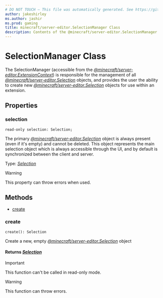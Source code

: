 ```yaml
---
# DO NOT TOUCH — This file was automatically generated. See https://github.com/mojang/minecraftapidocsgenerator to modify descriptions, examples, etc.
author: jakeshirley
ms.author: jashir
ms.prod: gaming
title: minecraft/server-editor.SelectionManager Class
description: Contents of the @minecraft/server-editor.SelectionManager class.
---
```

# SelectionManager Class

The SelectionManager (accessible from the [*@minecraft/server-editor.ExtensionContext*](../../minecraft/server-editor/ExtensionContext.md)) is responsible for the management of all [*@minecraft/server-editor.Selection*](../../minecraft/server-editor/Selection.md) objects, and provides the user the ability to create new [*@minecraft/server-editor.Selection*](../../minecraft/server-editor/Selection.md) objects for use within an extension.

## Properties

### **selection**
`read-only selection: Selection;`

The primary [*@minecraft/server-editor.Selection*](../../minecraft/server-editor/Selection.md) object is always present (even if it's empty) and cannot be deleted.  This object represents the main selection object which is always accessible through the UI, and by default is synchronized between the client and server.

Type: [*Selection*](Selection.md)
    
> [!WARNING]
> This property can throw errors when used.

## Methods
- [create](#create)

### **create**
`
create(): Selection
`

Create a new, empty [*@minecraft/server-editor.Selection*](../../minecraft/server-editor/Selection.md) object

#### **Returns** [*Selection*](Selection.md)

> [!IMPORTANT]
> This function can't be called in read-only mode.

> [!WARNING]
> This function can throw errors.
